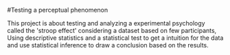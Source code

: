 #Testing a perceptual phenomenon


This project is about testing and analyzing a experimental psychology called the 'stroop effect' considering a dataset based on few participants, Using descriptive statistics and a statistical test to get a intuition for the data and use statistical inference to draw a conclusion based on the results.
